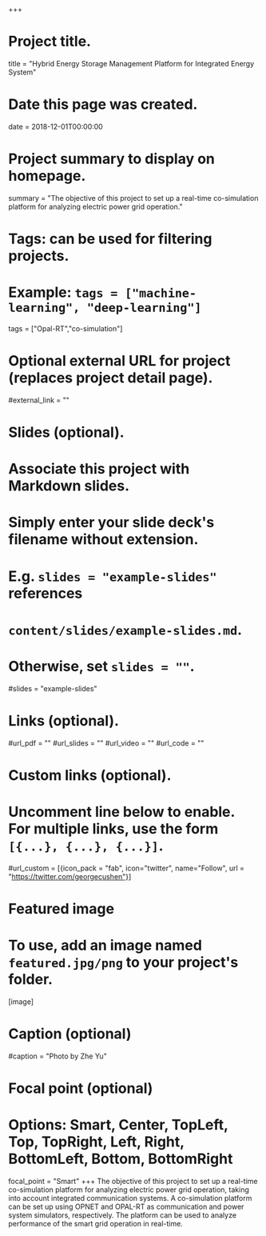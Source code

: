 +++
# Project title.
title = "Hybrid Energy Storage Management Platform for Integrated Energy System"

# Date this page was created.
date = 2018-12-01T00:00:00

# Project summary to display on homepage.
summary = "The objective of this project to set up a real-time co-simulation platform for analyzing electric power grid operation."

# Tags: can be used for filtering projects.
# Example: `tags = ["machine-learning", "deep-learning"]`
tags = ["Opal-RT","co-simulation"]

# Optional external URL for project (replaces project detail page).
#external_link = ""

# Slides (optional).
#   Associate this project with Markdown slides.
#   Simply enter your slide deck's filename without extension.
#   E.g. `slides = "example-slides"` references 
#   `content/slides/example-slides.md`.
#   Otherwise, set `slides = ""`.
#slides = "example-slides"

# Links (optional).
#url_pdf = ""
#url_slides = ""
#url_video = ""
#url_code = ""

# Custom links (optional).
#   Uncomment line below to enable. For multiple links, use the form `[{...}, {...}, {...}]`.
#url_custom = [{icon_pack = "fab", icon="twitter", name="Follow", url = "https://twitter.com/georgecushen"}]

# Featured image
# To use, add an image named `featured.jpg/png` to your project's folder. 
[image]
  # Caption (optional)
  #caption = "Photo by Zhe Yu"
  
  # Focal point (optional)
  # Options: Smart, Center, TopLeft, Top, TopRight, Left, Right, BottomLeft, Bottom, BottomRight
  focal_point = "Smart"
+++
The objective of this project to set up a real-time co-simulation platform for analyzing electric power grid operation, taking into account integrated communication systems. A co-simulation platform can be set up using OPNET and OPAL-RT as communication and power system simulators, respectively. The platform can be used to analyze performance of the smart grid operation in real-time.
